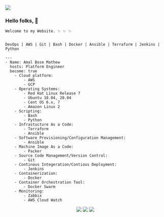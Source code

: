 ![](https://komarev.com/ghpvc/?username=amalbosemathew)

### Hello folks, 👋

```
Welcome to my Website. ✨ ✨ ✨


DevOps | AWS | Git | Bash | Docker | Ansible | Terraform | Jenkins | Python

```
```
---
- Name: Amal Bose Mathew
  hosts: Platform Engineer
  become: true
    - Cloud platform:
        - AWS
        - GCP
    - Operating Systems:
        - Red Hat Linux Release 7
        - Ubuntu 18.04, 20.04
        - Cent OS 6.x, 7    
        - Amazon Linux 2
    - Scripting:
        - Bash
        - Python    
    - Infrastucture As a Code:
        - Terraform
        - Ansible
    - Software Provisioning/Configuration Management:
        - Ansible
    - Machine Image As a Code: 
        - Packer
    - Source Code Management/Version Control:
        - Git
    - Continous Integeration/Contious Deployment:
        - Jenkins
    - Containerization:
        - Docker
    - Container Orchestration Tool:
        - Docker Swarm
    - Monitoring:
        - Zabbix
        - AWS Cloud Watch

```

<p align="center">
<a href="mailto:mathew.amalbose@gmail.com"><img src="https://img.shields.io/badge/-mathew.amalbose@gmail.com-D14836?style=flat&logo=Gmail&logoColor=white"/></a>
<a href="https://www.linkedin.com/in/amal-bose-mathew"><img src="https://img.shields.io/badge/-Linkedin-blue"/></a>
<a href="https://techbit-new.blogspot.com/"><img src="https://img.shields.io/badge/-Blogger-orange"/></a>
  
